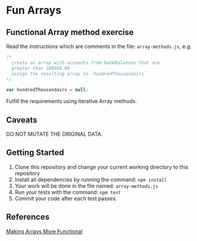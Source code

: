 # Fun Arrays

## Functional Array method exercise

Read the instructions which are comments in the file: `array-methods.js`, e.g.

```javascript
/*
  create an array with accounts from bankBalances that are
  greater than 100000.00
  assign the resulting array to `hundredThousandairs`
*/

var hundredThousandairs = null;
```

Fulfill the requirements using iterative Array methods.

## Caveats

DO NOT MUTATE THE ORIGINAL DATA.

## Getting Started

1. Clone this repository and change your current working directory to this repository
1. Install all dependencies by running the command: `npm install`
1. Your work will be done in the file named: `array-methods.js`
1. Run your tests with the command: `npm test`
1. Commit your code after each test passes.

## References

[Making Arrays More Functional](http://slides.com/jasonsewell/making-arrays-more-functional)